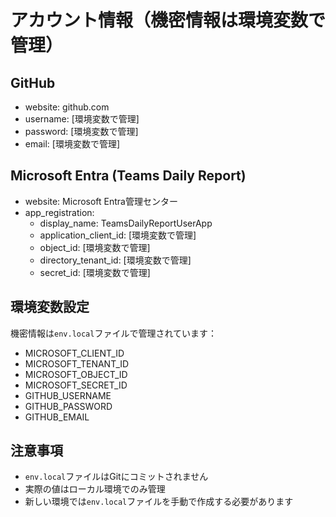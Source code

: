 # アカウント情報（機密情報は環境変数で管理）

## GitHub
- website: github.com
- username: [環境変数で管理]
- password: [環境変数で管理]
- email: [環境変数で管理]

## Microsoft Entra (Teams Daily Report)
- website: Microsoft Entra管理センター
- app_registration:
  - display_name: TeamsDailyReportUserApp
  - application_client_id: [環境変数で管理]
  - object_id: [環境変数で管理]
  - directory_tenant_id: [環境変数で管理]
  - secret_id: [環境変数で管理]

## 環境変数設定
機密情報は`env.local`ファイルで管理されています：
- MICROSOFT_CLIENT_ID
- MICROSOFT_TENANT_ID
- MICROSOFT_OBJECT_ID
- MICROSOFT_SECRET_ID
- GITHUB_USERNAME
- GITHUB_PASSWORD
- GITHUB_EMAIL

## 注意事項
- `env.local`ファイルはGitにコミットされません
- 実際の値はローカル環境でのみ管理
- 新しい環境では`env.local`ファイルを手動で作成する必要があります